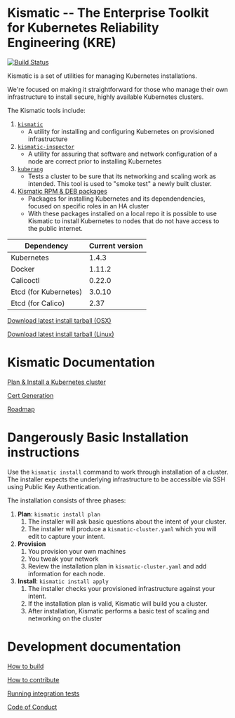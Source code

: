 # Kismatic -- The Enterprise Toolkit for Kubernetes Reliability Engineering (KRE)
[![Build Status](https://snap-ci.com/On8xdVQV0xY5VXICf0Fx0Vq7fVMDUAfU6JFc8Wtt94A/build_image)](https://snap-ci.com/apprenda/kismatic-platform/branch/master)

Kismatic is a set of utilities for managing Kubernetes installations.

We're focused on making it straightforward for those who manage their own infrastructure to install secure, highly available Kubernetes clusters.

The Kismatic tools include:

1. [`kismatic`](docs/INSTALL.md)
   * A utility for installing and configuring Kubernetes on provisioned infrastructure
2. [`kismatic-inspector`](cmd/kismatic-inspector/README.md)
   * A utility for assuring that software and network configuration of a node are correct prior to installing Kubernetes
3. [`kuberang`](https://github.com/apprenda/kuberang)
   * Tests a cluster to be sure that its networking and scaling work as intended. This tool is used to "smoke test" a newly built cluster.
4. [Kismatic RPM & DEB packages](docs/PACKAGES.md)
   * Packages for installing Kubernetes and its dependendencies, focused on specific roles in an HA cluster
   * With these packages installed on a local repo it is possible to use Kismatic to install Kubernetes to nodes that do not have access to the public internet.

| Dependency | Current version |
| --- | --- |
| Kubernetes | 1.4.3 |
| Docker | 1.11.2 |
| Calicoctl | 0.22.0 |
| Etcd (for Kubernetes) | 3.0.10 |
| Etcd (for Calico) | 2.37 |

[Download latest install tarball (OSX)](https://kismatic-installer.s3-accelerate.amazonaws.com/kismatic-installer/latest-darwin/kismatic.tar.gz)

[Download latest install tarball (Linux)](https://kismatic-installer.s3-accelerate.amazonaws.com/kismatic-installer/latest/kismatic.tar.gz)

# Kismatic Documentation

[Plan & Install a Kubernetes cluster](docs/INSTALL.md)

[Cert Generation](docs/cert_generation.md)

[Roadmap](ROADMAP.md)

# Dangerously Basic Installation instructions
Use the `kismatic install` command to work through installation of a cluster. The installer expects the underlying infrastructure to be accessible via SSH using Public Key Authentication.

The installation consists of three phases:

1. **Plan**: `kismatic install plan` 
   1. The installer will ask basic questions about the intent of your cluster.
   2. The installer will produce a `kismatic-cluster.yaml` which you will edit to capture your intent.
2. **Provision** 
   1. You provision your own machines
   2. You tweak your network
   3. Review the installation plan in `kismatic-cluster.yaml` and add information for each node.
3. **Install**: `kismatic install apply` 
   1. The installer checks your provisioned infrastructure against your intent.
   2. If the installation plan is valid, Kismatic will build you a cluster.
   3. After installation, Kismatic performs a basic test of scaling and networking on the cluster
   
# Development documentation

[How to build](BUILDING.md)

[How to contribute](CONTRIBUTING.md)

[Running integration tests](INTEGRATION_TESTING.md)

[Code of Conduct](code-of-conduct.md)

